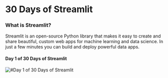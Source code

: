 # 30 Days of Streamlit

### What is Streamlit?
Streamlit is an open-source Python library that makes it easy to create and share beautiful, custom web apps for machine learning and data science. In just a few minutes you can build and deploy powerful data apps. 

#### Day 1 of 30 Days of Streamlit
![#Day 1 of 30 Days of Streamlit
](/resources/images/day1-streamlit.png)